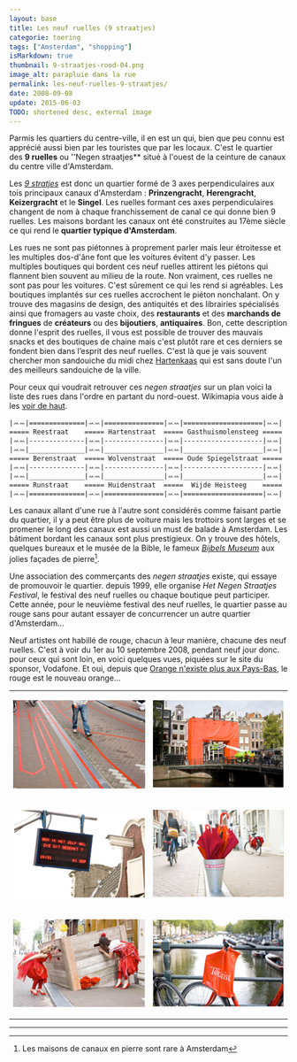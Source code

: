 ```yaml
---
layout: base
title: Les neuf ruelles (9 straatjes)
categorie: toering
tags: ["Amsterdam", "shopping"]
isMarkdown: true
thumbnail: 9-straatjes-rood-04.png
image_alt: parapluie dans la rue
permalink: les-neuf-ruelles-9-straatjes/
date: 2008-09-08
update: 2015-06-03
TODO: shortened desc, external image
---
```


<!-- [![http://farm3.static.flickr.com/2289/1816503628_8b048b75a9_m.jpg](Galbe sur Reestraat, architecture typique des 9 straatjes){.left}](http://www.flickr.com/photos/13274211@N00/1816503628/) -->
Parmis les quartiers du centre-ville, il en est un qui, bien que peu connu est apprécié aussi bien par les touristes que par les locaux. C'est le quartier des **9 ruelles** ou ''Negen straatjes** situé à l'ouest de la ceinture de canaux du centre ville d'Amsterdam.

Les *[9 stratjes](http://www.de9straatjes.nl/)* est donc un quartier formé de 3 axes perpendiculaires aux tois principaux canaux d'Amsterdam : **Prinzengracht**, **Herengracht**, **Keizergracht** et le **Singel**. Les ruelles formant ces axes perpendiculaires changent de nom à chaque franchissement de canal ce qui donne bien 9 ruelles. Les maisons bordant les canaux ont été construites au 17ème siècle ce qui rend le **quartier typique d'Amsterdam**. 

Les rues ne sont pas piétonnes à proprement parler mais leur étroitesse et les multiples dos-d'âne font que les voitures évitent d'y passer. Les multiples boutiques qui bordent ces neuf ruelles attirent les piétons qui flannent bien souvent au milieu de la route. Non vraiment, ces ruelles ne sont pas pour les voitures. C'est sûrement ce qui les rend si agréables. Les boutiques implantés sur ces ruelles accrochent le piéton nonchalant. On y trouve des magasins de design, des antiquités et des librairies spécialisés ainsi que fromagers au vaste choix, des **restaurants** et des **marchands de fringues** de **créateurs** ou des **bijoutiers**, **antiquaires**. Bon, cette description donne l'esprit des ruelles, il vous est possible de trouver des mauvais snacks et des boutiques de chaine mais c'est plutôt rare et ces derniers se fondent bien dans l’esprit des neuf ruelles. C'est là que je vais souvent chercher mon sandouiche du midi chez [Hartenkaas](http://www.hartenkaas.nl/) qui est sans doute l'un des meilleurs sandouiche de la ville.

Pour ceux qui voudrait retrouver ces *negen straatjes* sur un plan voici la liste des rues dans l'ordre en partant du nord-ouest. Wikimapia vous aide à les [voir de haut](http://wikimapia.org/#lat=52.3706604&lon=4.8852468&z=17&l=0&m=a&v=2).

```
|ꕀꕀ|==============|ꕀꕀ|===============|ꕀꕀ|====================|ꕀꕀ|
===== Reestraat    ===== Hartenstraat  ===== Gasthuismolensteeg =====
|ꕀꕀ|--------------|ꕀꕀ|---------------|ꕀꕀ|--------------------|ꕀꕀ|
|ꕀꕀ|______________|ꕀꕀ|_______________|ꕀꕀ|____________________|ꕀꕀ|
===== Berenstraat  ===== Wolvenstraat  ===== Oude Spiegelstraat =====
|ꕀꕀ|--------------|ꕀꕀ|---------------|ꕀꕀ|--------------------|ꕀꕀ|
|ꕀꕀ|______________|ꕀꕀ|_______________|ꕀꕀ|____________________|ꕀꕀ|
===== Runstraat    ===== Huidenstraat  =====  Wijde Heisteeg    =====
|ꕀꕀ|==============|ꕀꕀ|===============|ꕀꕀ|====================|ꕀꕀ|
```

Les canaux allant d'une rue à l'autre sont considérés comme faisant partie du quartier, il y a peut être plus de voiture mais les trottoirs sont larges et se promener le long des canaux est aussi un must de balade à Amsterdam. Les bâtiment bordant les canaux sont plus prestigieux. On y trouve des hôtels, quelques bureaux et le musée de la Bible, le fameux *[Bijbels Museum](http://www.bijbelsmuseum.nl/default.aspx)* aux jolies façades de pierre[^1].

Une association des commerçants des *negen straatjes* existe, qui essaye de promouvoir le quartier. depuis 1999, elle organise *Het Negen Straatjes Festival*, le festival des neuf ruelles ou chaque boutique peut participer. Cette année, pour le neuvième festival des neuf ruelles, le quartier passe au rouge sans pour autant essayer de concurrencer un autre quartier d'Amsterdam...

Neuf artistes ont habillé de rouge, chacun à leur manière, chacune des neuf ruelles. C'est à voir du 1er au 10 septembre 2008, pendant neuf jour donc. pour ceux qui sont loin, en voici quelques vues, piquées sur le site du sponsor, Vodafone. Et oui, depuis que [Orange n'existe plus aux Pays-Bas](/orange-magenta), le rouge est le nouveau orange...


<table cellpadding="10" align="center"><tr><td>

![les 9 ruelles, vue 3](9-straatjes-03.png)

</td><td>

![les 9 ruelles, vue 2](9-straatjes-rood-02.png)

</td></tr><tr><td>

![les 9 ruelles, vue 1](9-straatjes-rood-01.png)

</td><td>

![les 9 ruelles, vue 4](9-straatjes-rood-04.png)

</td></tr><tr><td>

![les 9 ruelles, vue 5](9-straatjes-rood-05.png)

</td><td>

![les 9 ruelles, vue 6](9-straatjes-rood-06.png)

</td></tr></table>


---
[^1]: Les maisons de canaux en pierre sont rare à Amsterdam
<!-- post notes:
De namen van een aantal van deze straatjes herinneren aan de ambachten die hier vroeger werden uitgeoefend, zoals het bewerken van huiden van beren, herten (harten), ree, rund en wolven.
 * Les noms d'un nombre de ceux-ci rappellent straatjes aux métiers qui ont été pratiqués ici autrefois, comme travailler les peaux barrir, des cerfs (harten), du chevreuil, du rund et des loups. 
http://www.molblog.nl/Merken/7428/fromfeed
http://www.mijnnl.nl/amsterdam/agenda/de_negen_straatjes_rood/artikelen/10556
http://vetteshittv.wordpress.com/2008/09/03/9-straatjes-rood-ja-ja-ja/
http://www.blend.nl/weblog/archives/2008/06/de_9_straatjes.html
--->
